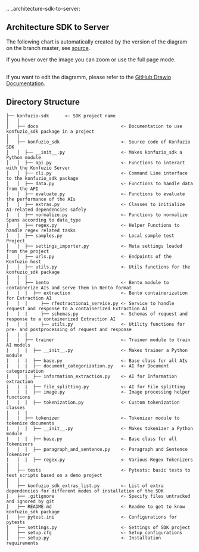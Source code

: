 .. _architecture-sdk-to-server:
## Architecture SDK to Server

The following chart is automatically created by the version of the diagram on the branch master, see [source](https://github.com/konfuzio-ai/konfuzio-sdk/blob/master/tests/SDK%20and%20Server%20Integration.drawio).

If you hover over the image you can zoom or use the full page mode.

<div class="mxgraph" style="max-width:100%;border:1px solid transparent;" data-mxgraph="{&quot;highlight&quot;:&quot;#0000ff&quot;,&quot;nav&quot;:true,&quot;resize&quot;:true,&quot;toolbar&quot;:&quot;zoom layers tags lightbox&quot;,&quot;edit&quot;:&quot;_blank&quot;,&quot;url&quot;:&quot;https://raw.githubusercontent.com/konfuzio-ai/konfuzio-sdk/master/docs/sdk/SDK%20and%20Server%20Integration.drawio&quot;}"></div>
<script type="text/javascript" src="https://viewer.diagrams.net/embed2.js?&fetch=https%3A%2F%2Fraw.githubusercontent.com%2Fkonfuzio-ai%2Fkonfuzio-sdk%2Fmaster%2Fdocs%2Fsdk%2FSDK%2520and%2520Server%2520Integration.drawio"></script>

If you want to edit the diagramm, please refer to the [GitHub Drawio Documentation](https://drawio-app.com/github-support/).

## Directory Structure

```
├── konfuzio-sdk      <- SDK project name
│   │
│   ├── docs                               <- Documentation to use konfuzio_sdk package in a project
│   │         
│   ├── konfuzio_sdk                       <- Source code of Konfuzio SDK
│   │  ├── __init__.py                     <- Makes konfuzio_sdk a Python module
│   │  ├── api.py                          <- Functions to interact with the Konfuzio Server
│   │  ├── cli.py                          <- Command Line interface to the konfuzio_sdk package
│   │  ├── data.py                         <- Functions to handle data from the API
│   │  ├── evaluate.py                     <- Functions to evaluate the performance of the AIs
│   │  ├── extras.py                       <- Classes to initialize AI-related dependencies safely
|   |  ├── normalize.py                    <- Functions to normalize Spans according to data_type
│   │  ├── regex.py                        <- Helper Functions to handle regex related tasks
│   │  ├── samples.py                      <- Local sample test Project
│   │  ├── settings_importer.py            <- Meta settings loaded from the project
│   │  ├── urls.py                         <- Endpoints of the Konfuzio host
│   │  ├── utils.py                        <- Utils functions for the konfuzio_sdk package
|   |  |
|   |  ├── bento                           <- Bento module to containerize AIs and serve them in Bento format     
|   |  |  ├── extraction                   <- Bento containerization for Extraction AI
|   |  |     ├── rfextractionai_service.py <- Service to handle request and response to a containerized Extraction AI
|   |  |     ├── schemas.py                <- Schemas of request and response to a containerized Extraction AI
|   |  |     ├── utils.py                  <- Utility functions for pre- and postprocessing of request and response
|   |  |
│   |  ├── trainer                         <- Trainer module to train AI models
|   |  |  ├── __init__.py                  <- Makes trainer a Python module
|   |  |  ├── base.py                      <- Base class for all AIs
|   |  |  ├── document_categorization.py   <- AI for Document categorization
|   |  |  ├── information_extraction.py    <- AI for Information extraction
|   |  |  ├── file_splitting.py            <- AI for File splitting
|   |  |  ├── image.py                     <- Image processing helper functions
|   |  |  ├── tokenization.py              <- Custom tokenization classes
|   |  | 
│   |  ├── tokenizer                       <- Tokenizer module to tokenize documents
|   |  |  ├── __init__.py                  <- Makes tokenizer a Python module
|   |  |  ├── base.py                      <- Base class for all Tokenizers
|   |  |  ├── paragraph_and_sentence.py    <- Paragraph and Sentence Tokenizer
|   |  |  ├── regex.py                     <- Various Regex Tokenizers
|   |
│   ├── tests                              <- Pytests: basic tests to test scripts based on a demo project
│   │         
│   ├── konfuzio_sdk_extras_list.py        <- List of extra dependencies for different modes of installation of the SDK
│   ├── .gitignore                         <- Specify files untracked and ignored by git
│   ├── README.md                          <- Readme to get to know konfuzio_sdk package
│   ├── pytest.ini                         <- Configurations for pytests
│   ├── settings.py                        <- Settings of SDK project
│   ├── setup.cfg                          <- Setup configurations
│   ├── setup.py                           <- Installation requirements

```
